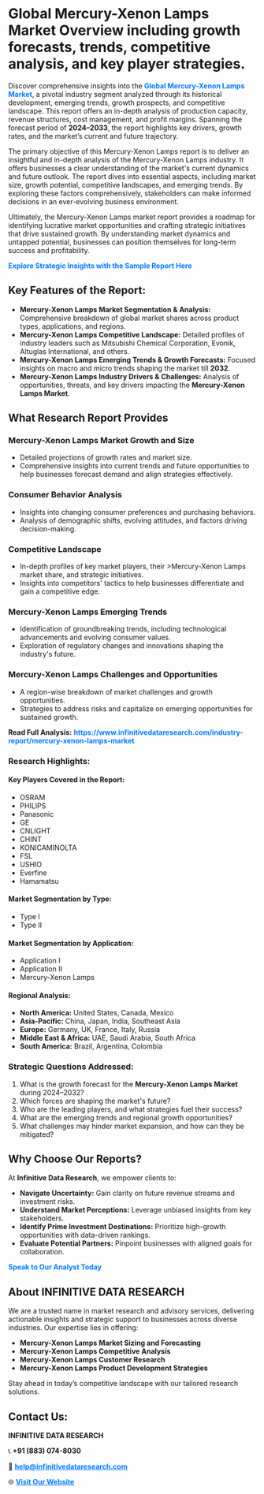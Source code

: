 <h1>Global Mercury-Xenon Lamps Market Overview including growth forecasts, trends, competitive analysis, and key player strategies.</h1>
<p>
Discover comprehensive insights into the 
<a href="https://www.infinitivedataresearch.com/industry-report/mercury-xenon-lamps-market" rel="dofollow" style="color: #007BFF; text-decoration: none;"><strong>Global Mercury-Xenon Lamps Market</strong></a>, a pivotal industry segment analyzed through its historical development, emerging trends, growth prospects, and competitive landscape. This report offers an in-depth analysis of production capacity, revenue structures, cost management, and profit margins. Spanning the forecast period of <strong>2024–2033</strong>, the report highlights key drivers, growth rates, and the market’s current and future trajectory.
</p>
<p>
The primary objective of this Mercury-Xenon Lamps report is to deliver an insightful and in-depth analysis of the Mercury-Xenon Lamps industry. It offers businesses a clear understanding of the market's current dynamics and future outlook. The report dives into essential aspects, including market size, growth potential, competitive landscapes, and emerging trends. By exploring these factors comprehensively, stakeholders can make informed decisions in an ever-evolving business environment.
</p>
<p>
Ultimately, the Mercury-Xenon Lamps market report provides a roadmap for identifying lucrative market opportunities and crafting strategic initiatives that drive sustained growth. By understanding market dynamics and untapped potential, businesses can position themselves for long-term success and profitability.
</p>
<p>
<a href="https://www.infinitivedataresearch.com/request-sample/reportId=112718" style="color: #007BFF; text-decoration: none;"><strong>Explore Strategic Insights with the Sample Report Here</strong></a>
</p>

<h2>Key Features of the Report:</h2>
<ul>
<li><strong>Mercury-Xenon Lamps Market Segmentation & Analysis:</strong> Comprehensive breakdown of global market shares across product types, applications, and regions.</li>
<li><strong>Mercury-Xenon Lamps Competitive Landscape:</strong> Detailed profiles of industry leaders such as Mitsubishi Chemical Corporation, Evonik, Altuglas International, and others.</li>
<li><strong>Mercury-Xenon Lamps Emerging Trends & Growth Forecasts:</strong> Focused insights on macro and micro trends shaping the market till <strong>2032</strong>.</li>
<li><strong>Mercury-Xenon Lamps Industry Drivers & Challenges:</strong> Analysis of opportunities, threats, and key drivers impacting the <strong>Mercury-Xenon Lamps Market</strong>.</li>
</ul>

<h2>What Research Report Provides</h2>
<h3>Mercury-Xenon Lamps Market Growth and Size</h3>
<ul>
<li>Detailed projections of growth rates and market size.</li>
<li>Comprehensive insights into current trends and future opportunities to help businesses forecast demand and align strategies effectively.</li>
</ul>

<h3>Consumer Behavior Analysis</h3>
<ul>
<li>Insights into changing consumer preferences and purchasing behaviors.</li>
<li>Analysis of demographic shifts, evolving attitudes, and factors driving decision-making.</li>
</ul>

<h3>Competitive Landscape</h3>
<ul>
<li>In-depth profiles of key market players, their >Mercury-Xenon Lamps market share, and strategic initiatives.</li>
<li>Insights into competitors' tactics to help businesses differentiate and gain a competitive edge.</li>
</ul>

<h3>Mercury-Xenon Lamps Emerging Trends</h3>
<ul>
<li>Identification of groundbreaking trends, including technological advancements and evolving consumer values.</li>
<li>Exploration of regulatory changes and innovations shaping the industry's future.</li>
</ul>

<h3>Mercury-Xenon Lamps Challenges and Opportunities</h3>
<ul>
<li>A region-wise breakdown of market challenges and growth opportunities.</li>
<li>Strategies to address risks and capitalize on emerging opportunities for sustained growth.</li>
</ul>
<p><strong>Read Full Analysis:</strong> <a href="https://www.infinitivedataresearch.com/industry-report/mercury-xenon-lamps-market" rel="dofollow" style="color: #007BFF; text-decoration: none;"><strong>https://www.infinitivedataresearch.com/industry-report/mercury-xenon-lamps-market</strong></a></p>
<h3>Research Highlights:</h3>
<h4>Key Players Covered in the Report:</h4>
<ul><li>OSRAM</li><li>PHILIPS</li><li>Panasonic</li><li>GE</li><li>CNLIGHT</li><li>CHINT</li><li>KONICAMINOLTA</li><li>FSL</li><li>USHIO</li><li>Everfine</li><li>Hamamatsu</li></ul>
<h4>Market Segmentation by Type:</h4>
<ul><li>Type I</li><li>Type II</li></ul>
<h4>Market Segmentation by Application:</h4>
<ul><li>Application I</li><li>Application II</li><li>Mercury-Xenon Lamps</li></ul>

<h4>Regional Analysis:</h4>
<ul>
<li><strong>North America:</strong> United States, Canada, Mexico</li>
<li><strong>Asia-Pacific:</strong> China, Japan, India, Southeast Asia</li>
<li><strong>Europe:</strong> Germany, UK, France, Italy, Russia</li>
<li><strong>Middle East & Africa:</strong> UAE, Saudi Arabia, South Africa</li>
<li><strong>South America:</strong> Brazil, Argentina, Colombia</li>
</ul>

<h3>Strategic Questions Addressed:</h3>
<ol>
<li>What is the growth forecast for the <strong>Mercury-Xenon Lamps Market</strong> during 2024–2032?</li>
<li>Which forces are shaping the market's future?</li>
<li>Who are the leading players, and what strategies fuel their success?</li>
<li>What are the emerging trends and regional growth opportunities?</li>
<li>What challenges may hinder market expansion, and how can they be mitigated?</li>
</ol>

<h2>Why Choose Our Reports?</h2>
<p>At <strong>Infinitive Data Research</strong>, we empower clients to:</p>
<ul>
<li><strong>Navigate Uncertainty:</strong> Gain clarity on future revenue streams and investment risks.</li>
<li><strong>Understand Market Perceptions:</strong> Leverage unbiased insights from key stakeholders.</li>
<li><strong>Identify Prime Investment Destinations:</strong> Prioritize high-growth opportunities with data-driven rankings.</li>
<li><strong>Evaluate Potential Partners:</strong> Pinpoint businesses with aligned goals for collaboration.</li>
</ul>
<p><a href="https://www.infinitivedataresearch.com/industry-report/mercury-xenon-lamps-market" rel="dofollow" style="color: #007BFF; text-decoration: none;"><strong>Speak to Our Analyst Today</strong></a></p>

<h2>About INFINITIVE DATA RESEARCH</h2>
<p>We are a trusted name in market research and advisory services, delivering actionable insights and strategic support to businesses across diverse industries. Our expertise lies in offering:</p>
<ul>
<li><strong>Mercury-Xenon Lamps Market Sizing and Forecasting</strong></li>
<li><strong>Mercury-Xenon Lamps Competitive Analysis</strong></li>
<li><strong>Mercury-Xenon Lamps Customer Research</strong></li>
<li><strong>Mercury-Xenon Lamps Product Development Strategies</strong></li>
</ul>
<p>Stay ahead in today’s competitive landscape with our tailored research solutions.</p>

<h2>Contact Us:</h2>
<p><strong>INFINITIVE DATA RESEARCH</strong></p>
<p>📞 <strong>+91 (883) 074-8030</strong></p>
<p>📧 <strong><a href="mailto:help@infinitivedataresearch.com" style="color: #007BFF;">help@infinitivedataresearch.com</a></strong></p>
<p>🌐 <strong><a href="https://www.infinitivedataresearch.com" rel="dofollow" style="color: #007BFF;">Visit Our Website</a></strong></p>